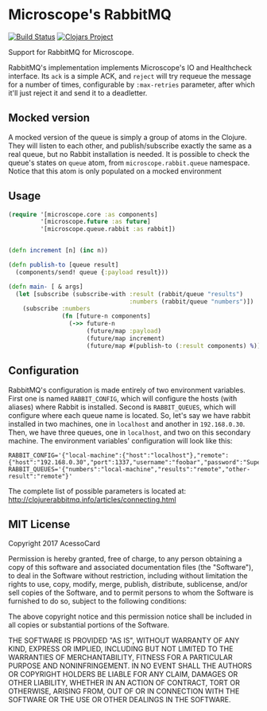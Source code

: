 # Microscope's RabbitMQ

[![Build Status](https://travis-ci.org/acessocard/microscope-rabbit.svg?branch=master)](https://travis-ci.org/acessocard/microscope-rabbit)
[![Clojars Project](https://img.shields.io/clojars/v/microscope/rabbit.svg)](https://clojars.org/microscope/rabbit)


Support for RabbitMQ for Microscope.

RabbitMQ's implementation implements Microscope's IO and Healthcheck interface. Its `ack`
is a simple ACK, and `reject` will try requeue the message for a number of times,
configurable by `:max-retries` parameter, after which it'll just reject it and send it to
a deadletter.

## Mocked version

A mocked version of the queue is simply a group of atoms in the Clojure. They will listen
to each other, and publish/subscribe exactly the same as a real queue, but no Rabbit
installation is needed. It is possible to check the queue's states on `queue` atom, from
`microscope.rabbit.queue` namespace. Notice that this atom is only populated on a mocked
environment

## Usage

```clojure
(require '[microscope.core :as components]
         '[microscope.future :as future]
         '[microscope.queue.rabbit :as rabbit])


(defn increment [n] (inc n))

(defn publish-to [queue result]
  (components/send! queue {:payload result}))

(defn main- [ & args]
  (let [subscribe (subscribe-with :result (rabbit/queue "results")
                                  :numbers (rabbit/queue "numbers")])
    (subscribe :numbers
               (fn [future-n components]
                 (->> future-n
                      (future/map :payload)
                      (future/map increment)
                      (future/map #(publish-to (:result components) %)))))))
```

## Configuration

RabbitMQ's configuration is made entirely of two environment variables. First one
is named `RABBIT_CONFIG`, which will configure the hosts (with aliases) where Rabbit is
installed. Second is `RABBIT_QUEUES`, which will configure where each queue name is
located. So, let's say we have rabbit installed in two machines, one in `localhost`
and another in `192.168.0.30`. Then, we have three queues, one in `localhost`, and two
on this secondary machine. The environment variables' configuration will look like this:

```
RABBIT_CONFIG='{"local-machine":{"host":"localhost"},"remote":{"host":"192.168.0.30","port":1337,"username":"foobar","password":"SuperSecretPassword"}}'
RABBIT_QUEUES='{"numbers":"local-machine","results":"remote","other-result":"remote"}'
```

The complete list of possible parameters is located at:
http://clojurerabbitmq.info/articles/connecting.html

## MIT License

Copyright 2017 AcessoCard

Permission is hereby granted, free of charge, to any person obtaining a copy of this software and associated documentation files (the "Software"), to deal in the Software without restriction, including without limitation the rights to use, copy, modify, merge, publish, distribute, sublicense, and/or sell copies of the Software, and to permit persons to whom the Software is furnished to do so, subject to the following conditions:

The above copyright notice and this permission notice shall be included in all copies or substantial portions of the Software.

THE SOFTWARE IS PROVIDED "AS IS", WITHOUT WARRANTY OF ANY KIND, EXPRESS OR IMPLIED, INCLUDING BUT NOT LIMITED TO THE WARRANTIES OF MERCHANTABILITY, FITNESS FOR A PARTICULAR PURPOSE AND NONINFRINGEMENT. IN NO EVENT SHALL THE AUTHORS OR COPYRIGHT HOLDERS BE LIABLE FOR ANY CLAIM, DAMAGES OR OTHER LIABILITY, WHETHER IN AN ACTION OF CONTRACT, TORT OR OTHERWISE, ARISING FROM, OUT OF OR IN CONNECTION WITH THE SOFTWARE OR THE USE OR OTHER DEALINGS IN THE SOFTWARE.
